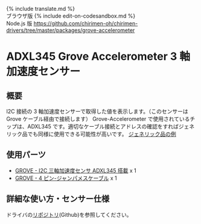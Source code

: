 {% include translate.md %}  
ブラウザ版
{% include edit-on-codesandbox.md %}  
Node.js 版
https://github.com/chirimen-oh/chirimen-drivers/tree/master/packages/grove-accelerometer

# ADXL345 Grove Accelerometer 3 軸加速度センサー

## 概要

I2C 接続の 3 軸加速度センサーで取得した値を表示します。（このセンサーは Grove ケーブル経由で接続します）
Grove-Accelerometer で使用されているチップは、ADXL345 です。適切なケーブル接続とアドレスの確認をすればジェネリック品でも同様に使用できる可能性が高いです。 [ジェネリック品の例](https://www.amazon.co.jp/s?k=ADXL345)

## 使用パーツ

- [GROVE - I2C 三軸加速度センサ ADXL345 搭載](https://www.switch-science.com/catalog/972/) x 1
- [GROVE - 4 ピン-ジャンパメスケーブル](https://www.switch-science.com/catalog/1048/) x 1

## 詳細な使い方・センサー仕様

ドライバの[リポジトリ](https://github.com/chirimen-oh/chirimen-drivers/tree/master/packages/grove-accelerometer)(Github)を参照してください。
